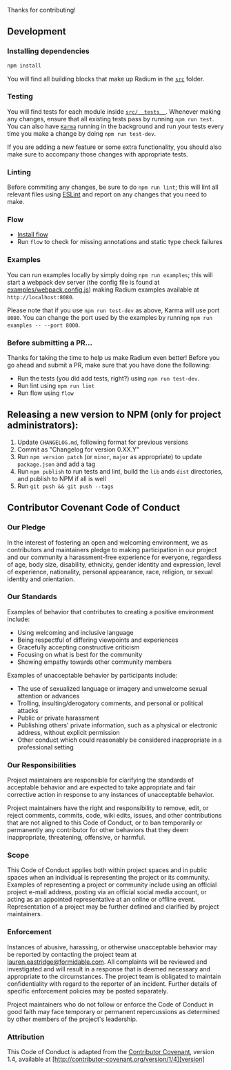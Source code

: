 Thanks for contributing!

## Development

### Installing dependencies

```bash
npm install
```

You will find all building blocks that make up Radium in the [`src`](src) folder.

### Testing

You will find tests for each module inside [`src/__tests__`](src/__tests__). Whenever making any changes, ensure that all existing tests pass by running `npm run test`. You can also have [`Karma`](http://karma-runner.github.io/) running in the background and run your tests every time you make a change by doing `npm run test-dev`.

If you are adding a new feature or some extra functionality, you should also make sure to accompany those changes with appropriate tests.

### Linting

Before commiting any changes, be sure to do `npm run lint`; this will lint all relevant files using [ESLint](http://eslint.org/) and report on any changes that you need to make.

### Flow

- [Install flow](http://flowtype.org/docs/getting-started.html#installing-flow)
- Run `flow` to check for missing annotations and static type check failures

### Examples

You can run examples locally by simply doing `npm run examples`; this will start a webpack dev server (the config file is found at [examples/webpack.config.js](examples/webpack.config.js)) making Radium examples available at `http://localhost:8080`.

Please note that if you use `npm run test-dev` as above, Karma will use port `8080`. You can change the port used by the examples by running `npm run examples -- --port 8000`.

### Before submitting a PR...

Thanks for taking the time to help us make Radium even better! Before you go ahead and submit a PR, make sure that you have done the following:
- Run the tests (you did add tests, right?) using `npm run test-dev`.
- Run lint using `npm run lint`
- Run flow using `flow`

## Releasing a new version to NPM (only for project administrators):

1. Update `CHANGELOG.md`, following format for previous versions
2. Commit as "Changelog for version 0.XX.Y"
3. Run `npm version patch` (or `minor`, `major` as appropriate) to update `package.json` and add a tag
4. Run `npm publish` to run tests and lint, build the `lib` ands `dist` directories, and publish to NPM if all is well
5. Run `git push && git push --tags`

## Contributor Covenant Code of Conduct

### Our Pledge

In the interest of fostering an open and welcoming environment, we as
contributors and maintainers pledge to making participation in our project and
our community a harassment-free experience for everyone, regardless of age, body
size, disability, ethnicity, gender identity and expression, level of experience,
nationality, personal appearance, race, religion, or sexual identity and
orientation.

### Our Standards

Examples of behavior that contributes to creating a positive environment
include:

* Using welcoming and inclusive language
* Being respectful of differing viewpoints and experiences
* Gracefully accepting constructive criticism
* Focusing on what is best for the community
* Showing empathy towards other community members

Examples of unacceptable behavior by participants include:

* The use of sexualized language or imagery and unwelcome sexual attention or
advances
* Trolling, insulting/derogatory comments, and personal or political attacks
* Public or private harassment
* Publishing others' private information, such as a physical or electronic
  address, without explicit permission
* Other conduct which could reasonably be considered inappropriate in a
  professional setting

### Our Responsibilities

Project maintainers are responsible for clarifying the standards of acceptable
behavior and are expected to take appropriate and fair corrective action in
response to any instances of unacceptable behavior.

Project maintainers have the right and responsibility to remove, edit, or
reject comments, commits, code, wiki edits, issues, and other contributions
that are not aligned to this Code of Conduct, or to ban temporarily or
permanently any contributor for other behaviors that they deem inappropriate,
threatening, offensive, or harmful.

### Scope

This Code of Conduct applies both within project spaces and in public spaces
when an individual is representing the project or its community. Examples of
representing a project or community include using an official project e-mail
address, posting via an official social media account, or acting as an appointed
representative at an online or offline event. Representation of a project may be
further defined and clarified by project maintainers.

### Enforcement

Instances of abusive, harassing, or otherwise unacceptable behavior may be
reported by contacting the project team at lauren.eastridge@formidable.com. All
complaints will be reviewed and investigated and will result in a response that
is deemed necessary and appropriate to the circumstances. The project team is
obligated to maintain confidentiality with regard to the reporter of an incident.
Further details of specific enforcement policies may be posted separately.

Project maintainers who do not follow or enforce the Code of Conduct in good
faith may face temporary or permanent repercussions as determined by other
members of the project's leadership.

### Attribution

This Code of Conduct is adapted from the [Contributor Covenant][homepage], version 1.4,
available at [http://contributor-covenant.org/version/1/4][version]

[homepage]: http://contributor-covenant.org
[version]: http://contributor-covenant.org/version/1/4/
